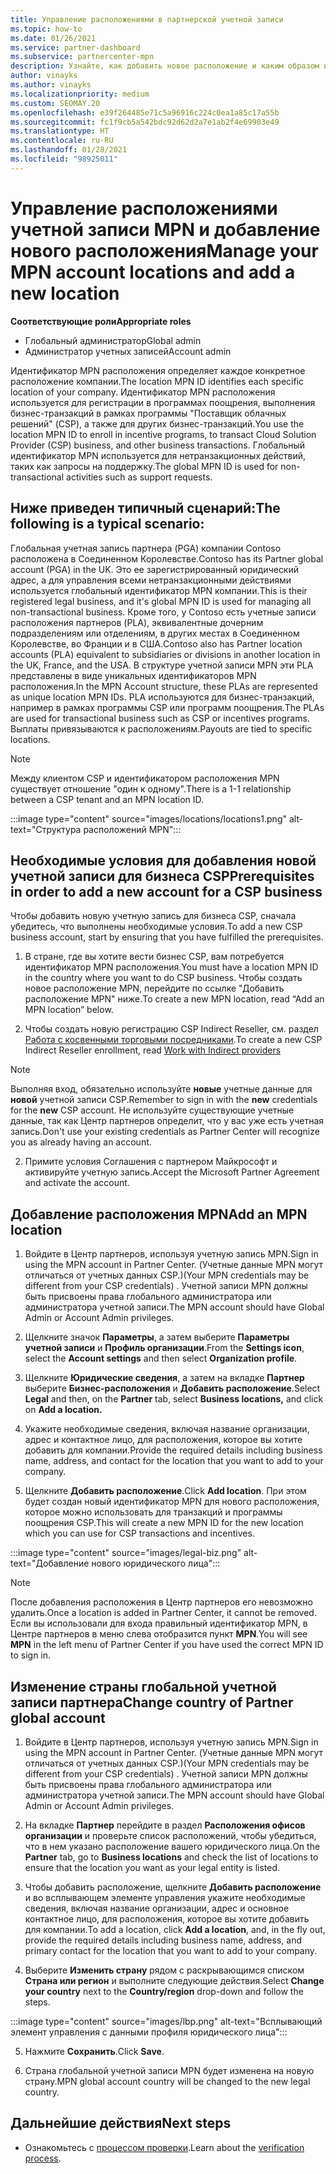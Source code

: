 ```yaml
---
title: Управление расположениями в партнерской учетной записи
ms.topic: how-to
ms.date: 01/26/2021
ms.service: partner-dashboard
ms.subservice: partnercenter-mpn
description: Узнайте, как добавить новое расположение и каким образом идентификатор расположения MPN используется в программах поощрений, бизнес-операциях CSP, подписках и других транзакциях.
author: vinayks
ms.author: vinayks
ms.localizationpriority: medium
ms.custom: SEOMAY.20
ms.openlocfilehash: e39f264485e71c5a96916c224c0ea1a85c17a55b
ms.sourcegitcommit: fc1f9cb5a542bdc92d62d2a7e1ab2f4e69903e49
ms.translationtype: HT
ms.contentlocale: ru-RU
ms.lasthandoff: 01/28/2021
ms.locfileid: "98925011"
---
```

# <a name="manage-your-mpn-account-locations-and-add-a-new-location"></a><span data-ttu-id="27b2e-103">Управление расположениями учетной записи MPN и добавление нового расположения</span><span class="sxs-lookup"><span data-stu-id="27b2e-103">Manage your MPN account locations and add a new location</span></span>


<span data-ttu-id="27b2e-104">**Соответствующие роли**</span><span class="sxs-lookup"><span data-stu-id="27b2e-104">**Appropriate roles**</span></span>

- <span data-ttu-id="27b2e-105">Глобальный администратор</span><span class="sxs-lookup"><span data-stu-id="27b2e-105">Global admin</span></span>
- <span data-ttu-id="27b2e-106">Администратор учетных записей</span><span class="sxs-lookup"><span data-stu-id="27b2e-106">Account admin</span></span>

<span data-ttu-id="27b2e-107">Идентификатор MPN расположения определяет каждое конкретное расположение компании.</span><span class="sxs-lookup"><span data-stu-id="27b2e-107">The location MPN ID identifies each specific location of your company.</span></span> <span data-ttu-id="27b2e-108">Идентификатор MPN расположения используется для регистрации в программах поощрения, выполнения бизнес-транзакций в рамках программы "Поставщик облачных решений" (CSP), а также для других бизнес-транзакций.</span><span class="sxs-lookup"><span data-stu-id="27b2e-108">You use the location MPN ID to enroll in incentive programs, to transact Cloud Solution Provider (CSP) business, and other business transactions.</span></span> <span data-ttu-id="27b2e-109">Глобальный идентификатор MPN используется для нетранзакционных действий, таких как запросы на поддержку.</span><span class="sxs-lookup"><span data-stu-id="27b2e-109">The global MPN ID is used for non-transactional activities such as support requests.</span></span>

## <a name="the-following-is-a-typical-scenario"></a><span data-ttu-id="27b2e-110">Ниже приведен типичный сценарий:</span><span class="sxs-lookup"><span data-stu-id="27b2e-110">The following is a typical scenario:</span></span>

<span data-ttu-id="27b2e-111">Глобальная учетная запись партнера (PGA) компании Contoso расположена в Соединенном Королевстве.</span><span class="sxs-lookup"><span data-stu-id="27b2e-111">Contoso has its Partner global account (PGA) in the UK.</span></span> <span data-ttu-id="27b2e-112">Это ее зарегистрированный юридический адрес, а для управления всеми нетранзакционными действиями используется глобальный идентификатор MPN компании.</span><span class="sxs-lookup"><span data-stu-id="27b2e-112">This is their registered legal business, and it's global MPN ID is used for managing all non-transactional business.</span></span> <span data-ttu-id="27b2e-113">Кроме того, у Contoso есть учетные записи расположения партнеров (PLA), эквивалентные дочерним подразделениям или отделениям, в других местах в Соединенном Королевстве, во Франции и в США.</span><span class="sxs-lookup"><span data-stu-id="27b2e-113">Contoso also has Partner location accounts (PLA) equivalent to subsidiaries or divisions in another location in the UK, France, and the USA.</span></span> <span data-ttu-id="27b2e-114">В структуре учетной записи MPN эти PLA представлены в виде уникальных идентификаторов MPN расположения.</span><span class="sxs-lookup"><span data-stu-id="27b2e-114">In the MPN Account structure, these PLAs are represented as unique location MPN IDs.</span></span> <span data-ttu-id="27b2e-115">PLA используются для бизнес-транзакций, например в рамках программы CSP или программ поощрения.</span><span class="sxs-lookup"><span data-stu-id="27b2e-115">The PLAs are used for transactional business such as CSP or incentives programs.</span></span> <span data-ttu-id="27b2e-116">Выплаты привязываются к расположениям.</span><span class="sxs-lookup"><span data-stu-id="27b2e-116">Payouts are tied to specific locations.</span></span> 

>[!NOTE]
><span data-ttu-id="27b2e-117">Между клиентом CSP и идентификатором расположения MPN существует отношение "один к одному".</span><span class="sxs-lookup"><span data-stu-id="27b2e-117">There is a 1-1 relationship between a CSP tenant and an MPN location ID.</span></span>

:::image type="content" source="images/locations/locations1.png" alt-text="Структура расположений MPN":::

## <a name="prerequisites-in-order-to-add-a-new-account-for-a-csp-business"></a><span data-ttu-id="27b2e-119">Необходимые условия для добавления новой учетной записи для бизнеса CSP</span><span class="sxs-lookup"><span data-stu-id="27b2e-119">Prerequisites in order to add a new account for a CSP business</span></span>

<span data-ttu-id="27b2e-120">Чтобы добавить новую учетную запись для бизнеса CSP, сначала убедитесь, что выполнены необходимые условия.</span><span class="sxs-lookup"><span data-stu-id="27b2e-120">To add a new CSP business account, start by ensuring that you have fulfilled the prerequisites.</span></span>

1. <span data-ttu-id="27b2e-121">В стране, где вы хотите вести бизнес CSP, вам потребуется идентификатор MPN расположения.</span><span class="sxs-lookup"><span data-stu-id="27b2e-121">You must have a location MPN ID in the country where you want to do CSP business.</span></span> <span data-ttu-id="27b2e-122">Чтобы создать новое расположение MPN, перейдите по ссылке "Добавить расположение MPN" ниже.</span><span class="sxs-lookup"><span data-stu-id="27b2e-122">To create a new MPN location, read “Add an MPN location” below.</span></span>
  
1. <span data-ttu-id="27b2e-123">Чтобы создать новую регистрацию CSP Indirect Reseller, см. раздел [Работа с косвенными торговыми посредниками](indirect-reseller-tasks-in-partner-center.md#get-started).</span><span class="sxs-lookup"><span data-stu-id="27b2e-123">To create a new CSP Indirect Reseller enrollment, read [Work with Indirect providers](indirect-reseller-tasks-in-partner-center.md#get-started)</span></span> 

>[!NOTE] 
 ><span data-ttu-id="27b2e-124">Выполняя вход, обязательно используйте **новые** учетные данные для **новой** учетной записи CSP.</span><span class="sxs-lookup"><span data-stu-id="27b2e-124">Remember to sign in with the **new** credentials for the **new** CSP account.</span></span> <span data-ttu-id="27b2e-125">Не используйте существующие учетные данные, так как Центр партнеров определит, что у вас уже есть учетная запись.</span><span class="sxs-lookup"><span data-stu-id="27b2e-125">Don't use your existing credentials as Partner Center will recognize you as already having an account.</span></span>

2. <span data-ttu-id="27b2e-126">Примите условия Соглашения с партнером Майкрософт и активируйте учетную запись.</span><span class="sxs-lookup"><span data-stu-id="27b2e-126">Accept the Microsoft Partner Agreement and activate the account.</span></span>

## <a name="add-an-mpn-location"></a><span data-ttu-id="27b2e-127">Добавление расположения MPN</span><span class="sxs-lookup"><span data-stu-id="27b2e-127">Add an MPN location</span></span>

1. <span data-ttu-id="27b2e-128">Войдите в Центр партнеров, используя учетную запись MPN.</span><span class="sxs-lookup"><span data-stu-id="27b2e-128">Sign in using the MPN account in Partner Center.</span></span> <span data-ttu-id="27b2e-129">(Учетные данные MPN могут отличаться от учетных данных CSP.)</span><span class="sxs-lookup"><span data-stu-id="27b2e-129">(Your MPN credentials may be different from your CSP credentials) .</span></span> <span data-ttu-id="27b2e-130">Учетной записи MPN должны быть присвоены права глобального администратора или администратора учетной записи.</span><span class="sxs-lookup"><span data-stu-id="27b2e-130">The MPN account should have Global Admin or Account Admin privileges.</span></span> 

1. <span data-ttu-id="27b2e-131">Щелкните значок **Параметры**, а затем выберите **Параметры учетной записи** и **Профиль организации**.</span><span class="sxs-lookup"><span data-stu-id="27b2e-131">From the **Settings icon**, select the **Account settings** and then select **Organization profile**.</span></span>

2. <span data-ttu-id="27b2e-132">Щелкните **Юридические сведения**, а затем на вкладке **Партнер** выберите **Бизнес-расположения** и **Добавить расположение**.</span><span class="sxs-lookup"><span data-stu-id="27b2e-132">Select **Legal** and then, on the **Partner** tab, select **Business locations,** and click on **Add a location.**</span></span>

3. <span data-ttu-id="27b2e-133">Укажите необходимые сведения, включая название организации, адрес и контактное лицо, для расположения, которое вы хотите добавить для компании.</span><span class="sxs-lookup"><span data-stu-id="27b2e-133">Provide the required details including business name, address, and contact for the location that you want to add to your company.</span></span>
 
1. <span data-ttu-id="27b2e-134">Щелкните **Добавить расположение**.</span><span class="sxs-lookup"><span data-stu-id="27b2e-134">Click **Add location**.</span></span> <span data-ttu-id="27b2e-135">При этом будет создан новый идентификатор MPN для нового расположения, которое можно использовать для транзакций и программы поощрения CSP.</span><span class="sxs-lookup"><span data-stu-id="27b2e-135">This will create a new MPN ID for the new location which you can use for CSP transactions and incentives.</span></span>

:::image type="content" source="images/legal-biz.png" alt-text="Добавление нового юридического лица":::

> [!NOTE]
> <span data-ttu-id="27b2e-137">После добавления расположения в Центр партнеров его невозможно удалить.</span><span class="sxs-lookup"><span data-stu-id="27b2e-137">Once a location is added in Partner Center, it cannot be removed.</span></span> <span data-ttu-id="27b2e-138">Если вы использовали для входа правильный идентификатор MPN, в Центре партнеров в меню слева отобразится пункт **MPN**.</span><span class="sxs-lookup"><span data-stu-id="27b2e-138">You will see **MPN** in the left menu of Partner Center if you have used the correct MPN ID to sign in.</span></span>

## <a name="change-country-of-partner-global-account"></a><span data-ttu-id="27b2e-139">Изменение страны глобальной учетной записи партнера</span><span class="sxs-lookup"><span data-stu-id="27b2e-139">Change country of Partner global account</span></span> 

1. <span data-ttu-id="27b2e-140">Войдите в Центр партнеров, используя учетную запись MPN.</span><span class="sxs-lookup"><span data-stu-id="27b2e-140">Sign in using the MPN account in Partner Center.</span></span> <span data-ttu-id="27b2e-141">(Учетные данные MPN могут отличаться от учетных данных CSP.)</span><span class="sxs-lookup"><span data-stu-id="27b2e-141">(Your MPN credentials may be different from your CSP credentials) .</span></span> <span data-ttu-id="27b2e-142">Учетной записи MPN должны быть присвоены права глобального администратора или администратора учетной записи.</span><span class="sxs-lookup"><span data-stu-id="27b2e-142">The MPN account should have Global Admin or Account Admin privileges.</span></span> 

2. <span data-ttu-id="27b2e-143">На вкладке **Партнер** перейдите в раздел **Расположения офисов организации** и проверьте список расположений, чтобы убедиться, что в нем указано расположение вашего юридического лица.</span><span class="sxs-lookup"><span data-stu-id="27b2e-143">On the **Partner** tab, go to **Business locations** and check the list of locations to ensure that the location you want as your legal entity is listed.</span></span> 
 
1. <span data-ttu-id="27b2e-144">Чтобы добавить расположение, щелкните **Добавить расположение** и во всплывающем элементе управления укажите необходимые сведения, включая название организации, адрес и основное контактное лицо, для расположения, которое вы хотите добавить для компании.</span><span class="sxs-lookup"><span data-stu-id="27b2e-144">To add a location, click **Add a location**, and, in the fly out, provide the required details including business name, address, and primary contact for the location that you want to add to your company.</span></span> 
 
1. <span data-ttu-id="27b2e-145">Выберите **Изменить страну** рядом с раскрывающимся списком **Страна или регион** и выполните следующие действия.</span><span class="sxs-lookup"><span data-stu-id="27b2e-145">Select **Change your country** next to the **Country/region** drop-down and follow the steps.</span></span> 

:::image type="content" source="images/lbp.png" alt-text="Всплывающий элемент управления с данными профиля юридического лица":::

5. <span data-ttu-id="27b2e-147">Нажмите **Сохранить**.</span><span class="sxs-lookup"><span data-stu-id="27b2e-147">Click **Save**.</span></span>

6. <span data-ttu-id="27b2e-148">Страна глобальной учетной записи MPN будет изменена на новую страну.</span><span class="sxs-lookup"><span data-stu-id="27b2e-148">MPN global account country will be changed to the new legal country.</span></span>
  
## <a name="next-steps"></a><span data-ttu-id="27b2e-149">Дальнейшие действия</span><span class="sxs-lookup"><span data-stu-id="27b2e-149">Next steps</span></span>

- <span data-ttu-id="27b2e-150">Ознакомьтесь с [процессом проверки](verification-responses.md).</span><span class="sxs-lookup"><span data-stu-id="27b2e-150">Learn about the [verification process](verification-responses.md).</span></span>
